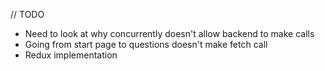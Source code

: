 // TODO

- Need to look at why concurrently doesn't allow backend to make calls
- Going from start page to questions doesn't make fetch call
- Redux implementation